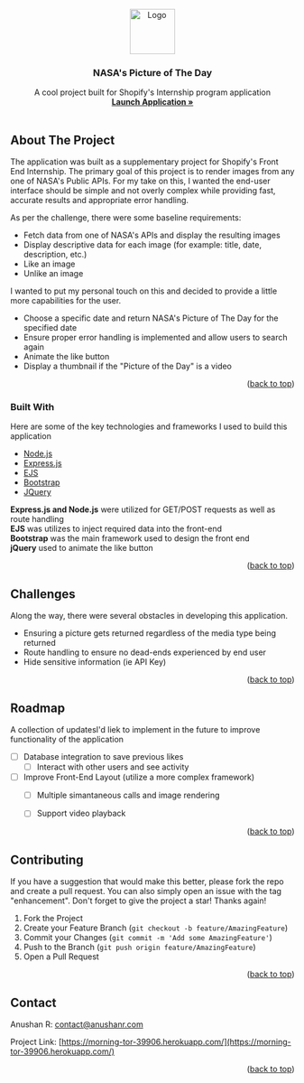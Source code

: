 <div id="top"></div>





<!-- PROJECT LOGO -->
<br />
<div align="center">
  <a href="https://github.com/othneildrew/Best-README-Template">
    <img src="https://media0.giphy.com/media/VLRRWXGuwHpny/200w.gif?cid=82a1493be6ucyltp42x5bk8qgkcjcjoh4bl2z77uaok9gkn4&rid=200w.gif&ct=s" alt="Logo" width="80" height="80">
  </a>

  <h3 align="center">NASA's Picture of The Day</h3>

  <p align="center">
    A cool project built for Shopify's Internship program application
    <br />
    <a href="https://morning-tor-39906.herokuapp.com"><strong>Launch Application »</strong></a>
    <br />
    <br />
  </p>
</div>







<!-- ABOUT THE PROJECT -->
## About The Project


The application was built as a supplementary project for Shopify's Front End Internship. The primary goal of this project is to render images from any one of NASA's Public APIs. For my take on this, I wanted the end-user interface should be simple and not overly complex while providing fast, accurate results and appropriate error handling. 

As per the challenge, there were some baseline requirements:

* Fetch data from one of NASA's APIs and display the resulting images 
* Display descriptive data for each image (for example: title, date, description, etc.)
* Like an image
* Unlike an image

I wanted to put my personal touch on this and decided to provide a little more capabilities for the user.

* Choose a specific date and return NASA's Picture of The Day for the specified date
* Ensure proper error handling is implemented and allow users to search again
* Animate the like button 
* Display a thumbnail if the "Picture of the Day" is a video 

<p align="right">(<a href="#top">back to top</a>)</p>



### Built With

Here are some of the key technologies and frameworks I used to build this application

* [Node.js](https://nextjs.org/)
* [Express.js](https://expressjs.com/)
* [EJS](https://ejs.co/)
* [Bootstrap](https://getbootstrap.com)
* [JQuery](https://jquery.com)


<b>Express.js and Node.js</b> were utilized for GET/POST requests as well as route handling</br> 
<b>EJS</b> was utilizes to inject required data into the front-end</br> 
<b>Bootstrap</b> was the main framework used to design the front end </br> 
<b>jQuery</b> used to animate the like button


<p align="right">(<a href="#top">back to top</a>)</p>





<!-- USAGE EXAMPLES -->
## Challenges

Along the way, there were several obstacles in developing this application.

* Ensuring a picture gets returned regardless of the media type being returned
* Route handling to ensure no dead-ends experienced by end user
* Hide sensitive information (ie API Key)
  




<p align="right">(<a href="#top">back to top</a>)</p>



<!-- ROADMAP -->
## Roadmap

A collection of updatesI'd liek to implement in the future to improve functionality of the application

- [ ] Database integration to save previous likes
   - [ ] Interact with other users and see activity
- [ ] Improve Front-End Layout (utilize a more complex framework)
    - [ ] Multiple simantaneous calls and image rendering
    - [ ] Support video playback
  



<p align="right">(<a href="#top">back to top</a>)</p>



<!-- CONTRIBUTING -->
## Contributing

If you have a suggestion that would make this better, please fork the repo and create a pull request. You can also simply open an issue with the tag "enhancement".
Don't forget to give the project a star! Thanks again!

1. Fork the Project
2. Create your Feature Branch (`git checkout -b feature/AmazingFeature`)
3. Commit your Changes (`git commit -m 'Add some AmazingFeature'`)
4. Push to the Branch (`git push origin feature/AmazingFeature`)
5. Open a Pull Request

<p align="right">(<a href="#top">back to top</a>)</p>







<!-- CONTACT -->
## Contact

Anushan R:  contact@anushanr.com

Project Link: [https://morning-tor-39906.herokuapp.com/](https://morning-tor-39906.herokuapp.com/)

<p align="right">(<a href="#top">back to top</a>)</p>



